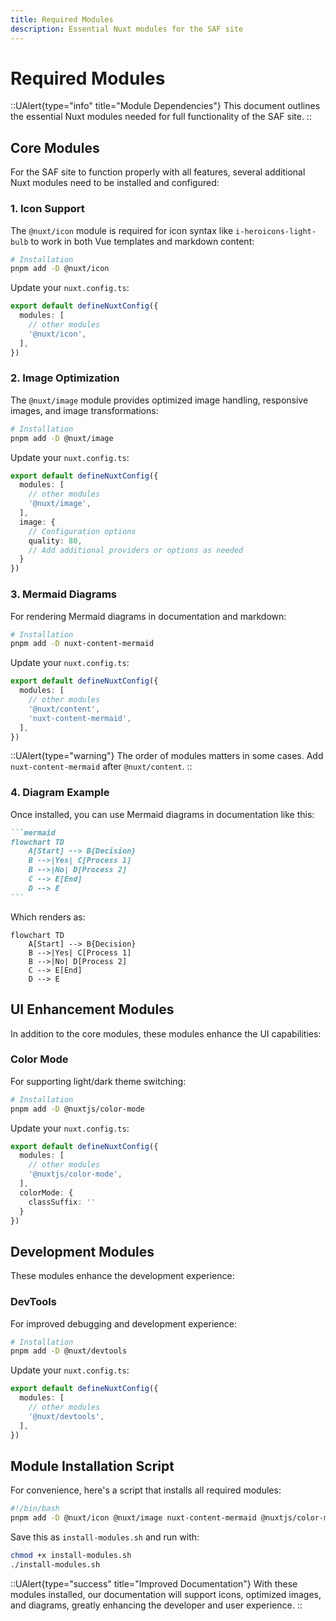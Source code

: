 ```yaml
---
title: Required Modules
description: Essential Nuxt modules for the SAF site
---
```


# Required Modules

::UAlert{type="info" title="Module Dependencies"}
This document outlines the essential Nuxt modules needed for full functionality of the SAF site.
::

## Core Modules

For the SAF site to function properly with all features, several additional Nuxt modules need to be installed and configured:

### 1. Icon Support

The `@nuxt/icon` module is required for icon syntax like `i-heroicons-light-bulb` to work in both Vue templates and markdown content:

```bash
# Installation
pnpm add -D @nuxt/icon
```

Update your `nuxt.config.ts`:

```typescript
export default defineNuxtConfig({
  modules: [
    // other modules
    '@nuxt/icon',
  ],
})
```

### 2. Image Optimization

The `@nuxt/image` module provides optimized image handling, responsive images, and image transformations:

```bash
# Installation
pnpm add -D @nuxt/image
```

Update your `nuxt.config.ts`:

```typescript
export default defineNuxtConfig({
  modules: [
    // other modules
    '@nuxt/image',
  ],
  image: {
    // Configuration options
    quality: 80,
    // Add additional providers or options as needed
  }
})
```

### 3. Mermaid Diagrams

For rendering Mermaid diagrams in documentation and markdown:

```bash
# Installation
pnpm add -D nuxt-content-mermaid
```

Update your `nuxt.config.ts`:

```typescript
export default defineNuxtConfig({
  modules: [
    // other modules
    '@nuxt/content',
    'nuxt-content-mermaid',
  ],
})
```

::UAlert{type="warning"}
The order of modules matters in some cases. Add `nuxt-content-mermaid` after `@nuxt/content`.
::

### 4. Diagram Example

Once installed, you can use Mermaid diagrams in documentation like this:

````markdown
```mermaid
flowchart TD
    A[Start] --> B{Decision}
    B -->|Yes| C[Process 1]
    B -->|No| D[Process 2]
    C --> E[End]
    D --> E
```
````

Which renders as:

```mermaid
flowchart TD
    A[Start] --> B{Decision}
    B -->|Yes| C[Process 1]
    B -->|No| D[Process 2]
    C --> E[End]
    D --> E
```

## UI Enhancement Modules

In addition to the core modules, these modules enhance the UI capabilities:

### Color Mode

For supporting light/dark theme switching:

```bash
# Installation
pnpm add -D @nuxtjs/color-mode
```

Update your `nuxt.config.ts`:

```typescript
export default defineNuxtConfig({
  modules: [
    // other modules
    '@nuxtjs/color-mode',
  ],
  colorMode: {
    classSuffix: ''
  }
})
```

## Development Modules

These modules enhance the development experience:

### DevTools

For improved debugging and development experience:

```bash
# Installation
pnpm add -D @nuxt/devtools
```

Update your `nuxt.config.ts`:

```typescript
export default defineNuxtConfig({
  modules: [
    // other modules
    '@nuxt/devtools',
  ],
})
```

## Module Installation Script

For convenience, here's a script that installs all required modules:

```bash
#!/bin/bash
pnpm add -D @nuxt/icon @nuxt/image nuxt-content-mermaid @nuxtjs/color-mode @nuxt/devtools
```

Save this as `install-modules.sh` and run with:

```bash
chmod +x install-modules.sh
./install-modules.sh
```

::UAlert{type="success" title="Improved Documentation"}
With these modules installed, our documentation will support icons, optimized images, and diagrams, greatly enhancing the developer and user experience.
::